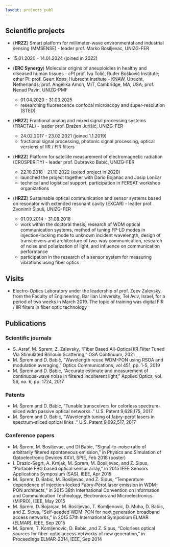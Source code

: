 ```yaml
---
layout: projects_publ
---
```


## Scientific projects
* (**HRZZ**) Smart platform for millimeter-wave environmental and industrial sensing (MMSENSE) - leader prof. Marko Bosiljevac, UNIZG-FER
 * 15.01.2020 - 14.01.2024 (joined in 2022)


* (**ERC Synergy**) Molecular origins of aneuploidies in healthy and diseased human tissues - cPI prof. Iva Tolić, Ruđer Bošković Institute; other PI: prof. Geert Kops, Hubrecht Institute - KNAW, Utrecht, Netherlands; prof. Angelika Amon, MIT, Cambridge, MA, USA; prof. Nenad Pavin, UNIZG-PMF
  * 01.04.2020 - 31.03.2025
  * researching fluorescence confocal microscopy and super-resolution (STED)


* (**HRZZ**) Fractional analog and mixed signal processing systems (FRACTAL) - leader prof. Dražen Jurišić, UNIZG-FER
  * 24.02.2017 - 23.02.2021 (joined 1.1.2019)
  * fractional signal processing, photonic signal processing, optical versions of IIR / FIR filters

* (**HRZZ**) Platform for satellite measurement of electromagnetic radiation (CROSPERITY) - leader prof. Dubravko Babić, UNIZG-FER
  * 22.10.2018 - 21.10.2022 (exited project in 2020)
  * launched the project together with Dario Bojanac and Josip Lončar
  * technical and logistical support, participation in FERSAT workshop organizations

* (**HRZZ**) Sustainable optical communication and sensor systems based on resonator with extended resonant cavity (EXCAR) - leader prof. Zvonimir Šipuš, UNIZG-FER
  * 01.09.2014 - 31.08.2018
  * work within the doctoral thesis; research of WDM optical communication systems, method of tuning FP-LD modes in injection-locking mode to unknown incident wavelength, design of transceivers and architecture of two-way communication, research of noise and polarization of light, and influence on communication performance
  * participation in the research of a sensor system for measuring vibrations using fiber optics



## Visits
* Electro-Optics Laboratory under the leadership of prof. Zeev Zalevsky, from the Faculty of Engineering, Bar Ilan University, Tel Aviv, Israel, for a period of two weeks in March 2019. The topic of training was digital FIR / IIR filters in fiber optic technology



## Publications

### Scientific journals
* S. Asraf, M. Sprem, Z. Zalevsky, “Fiber Based All-Optical IIR Filter Tuned Via Stimulated Brillouin Scattering,” OSA Continuum, 2021
* M. Šprem and D. Babič, “Wavelength reuse WDM-PON using RSOA and modulation averaging,” Optics Communications, vol 451, pp. 1-5, 2019
* M. Šprem and D. Babic, “Accurate estimate and measurement of continuous-wave noise in filtered incoherent light,” Applied Optics, vol. 56, no. 6, pp. 1724, 2017
 
### Patents
* M. Šprem and D. Babic, “Tunable transceivers for colorless spectrum-sliced wdm passive optical networks .” U.S. Patent 9,628,175, 2017
* M. Šprem and D. Babic, “Wavelength tuning of fabry-perot lasers in spectrum-sliced optical links .” U.S. Patent 9,692,517, 2017
 
### Conference papers
* M. Šprem, M. Bosiljevac, and DI Babic, “Signal-to-noise ratio of arbitrarily filtered spontaneous emission,” in Physics and Simulation of Optoelectronic Devices XXVI, SPIE, Feb 2018 (poster)
* I. Drazic-Segrt, A. Krnjak, M. Sprem, M. Bosiljevac, and Z. Sipus, “Portable FBG based optical sensor array,” in 2015 IEEE Sensors Applications Symposium (SAS), IEEE, Apr 2015
* M. Sprem, D. Babic, M. Bosiljevac, and Z. Sipus, “Temperature dependence of injection-locked Fabry-Pérot laser emission in WDM-PON architects,” in 2015 38th International Convention on Information and Communication Technology, Electronics and Microelectronics (MIPRO), IEEE, May 2015
* M. Sprem, D. Bojanjac, M. Bosiljevac, T. Komljenovic, D. Muha, D. Babic, and Z. Sipus, “Self-seeded WDM-PON for next generation broadband access networks,” in 2015 57th International Symposium ELMAR (ELMAR), IEEE, Sep 2015
* M. Sprem, T. Komljenovic, D. Babic, and Z. Sipus, “Colorless optical sources for fiber-optic access networks of new generation,” in Proceedings ELMAR-2014, IEEE, Sep 2014